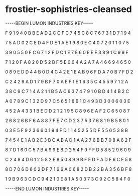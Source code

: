# frostier-sophistries-cleansed

-----BEGIN LUMON INDUSTRIES KEY-----

F 9 1 9 4 0 B B E A D 2 C C F C 7 4 5 C 8 C 7 6 7 3 1 D 7 1 9 4

7 5 A D 0 2 C E D 4 F D E 1 A E 1 9 8 0 E C 4 0 7 2 0 1 1 0 7 5

3 9 0 5 5 0 F C 6 7 1 2 F D C 1 E 7 E 6 0 E E F 3 8 9 1 C 9 9 F

7 1 2 0 F A 8 2 0 D 5 2 B F 5 E 0 6 4 A 2 A 7 A 4 6 6 9 4 6 5 0

0 8 9 E D D 4 4 B 0 D 4 C 4 2 E 1 E A B 9 6 F D A 7 0 B 7 F D 2

C 2 4 2 9 A D 1 7 9 B F 7 0 A E F 1 E 1 6 3 5 C 4 5 5 9 7 1 2 A

3 8 C 9 C 7 1 4 A 2 1 1 B 5 A C 6 3 7 4 7 9 1 0 B D 4 1 4 B 2 C

A 0 7 8 9 C 1 3 2 D 9 7 C 5 6 5 1 8 B 1 C 4 9 3 D 3 0 0 6 0 3 E

4 5 2 A 4 3 3 1 B E D D 2 1 2 1 9 5 C 8 9 6 E A F 2 C 6 5 0 8 7

2 6 8 2 6 B F 6 A 8 8 7 F E 7 C D 2 3 7 5 3 7 6 8 1 9 B 5 8 0 1

0 3 E 5 F 9 2 3 6 6 0 1 9 4 F D 1 1 4 5 2 5 5 D F 5 5 6 5 3 8 B

7 4 5 4 E 1 A B 2 E 3 B C A B A D 1 A A 2 7 6 B B 7 0 8 A 6 2 F

8 7 D 1 6 0 C 5 7 B A 9 9 E 8 D 2 5 4 F 9 F F D 5 8 5 2 9 6 0 9

C 2 4 8 4 D 6 1 2 5 8 2 E 8 5 0 8 9 9 B F E D F A D F 6 C F 5 8

8 D 7 0 6 D 6 0 2 D F 7 1 6 6 A 0 6 8 2 D B 2 2 B A 3 5 6 B F 8

1 9 B 9 6 3 C D C 9 4 2 1 0 E 8 1 A 5 0 3 7 3 C 9 2 C 5 8 4 F 0

-----END LUMON INDUSTRIES KEY-----
